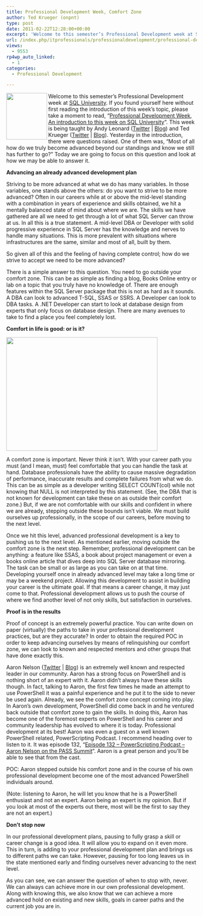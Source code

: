 ```yaml
---
title: Professional Development Week, Comfort Zone
author: Ted Krueger (onpnt)
type: post
date: 2011-02-22T12:28:00+00:00
excerpt: 'Welcome to this semester’s Professional Development week at SQL University. If you found yourself here without first reading the introduction of this week’s topic, please take a moment to read, "Professional Development Week, An introduction to this week on SQL University". This week is being taught by Andy Leonard (Twitter | Blog) and Ted Krueger (Twitter | Blog).  Yesterday in the introduction, there were questions raised.  One of them was, “Most of all how do we truly become advanced beyond our standings and know we still has further to go?”  Today we are going to focus on this question and look at how we may be able to answer it.'
url: /index.php/itprofessionals/professionaldevelopment/professional-development-week-comfort-zone/
views:
  - 9553
rp4wp_auto_linked:
  - 1
categories:
  - Professional Development

---
```

<div class="image_block">
  <a href="http://sqlchicken.com/sql-university/"><img alt="" src="/wp-content/uploads/blogs/All/-6.png?mtime=1298241460" width="108" height="123" align="left" /></a>
</div>

Welcome to this semester’s Professional Development week at [SQL University][1]. If you found yourself here without first reading the introduction of this week’s topic, please take a moment to read, &#8220;[Professional Development Week, An introduction to this week on SQL University][2]&#8220;. This week is being taught by Andy Leonard ([Twitter][3] | [Blog][4]) and Ted Krueger ([Twitter][5] | [Blog][6]). Yesterday in the introduction, there were questions raised. One of them was, “Most of all how do we truly become advanced beyond our standings and know we still has further to go?” Today we are going to focus on this question and look at how we may be able to answer it.

**Advancing an already advanced development plan**

Striving to be more advanced at what we do has many variables. In those variables, one stands above the others: do you want to strive to be more advanced? Often in our careers while at or above the mid-level standing with a combination in years of experience and skills obtained, we hit a mentally balanced state of mind about where we are. The skills we have gathered are all we need to get through a lot of what SQL Server can throw at us. In all this is a true statement. A mid-level DBA or Developer with solid progressive experience in SQL Server has the knowledge and nerves to handle many situations. This is more prevalent with situations where infrastructures are the same, similar and most of all, built by them.
  
So given all of this and the feeling of having complete control; how do we strive to accept we need to be more advanced?

There is a simple answer to this question. You need to go outside your comfort zone. This can be as simple as finding a blog, Books Online entry or lab on a topic that you truly have no knowledge of. There are enough features within the SQL Server package that this is not as hard as it sounds. A DBA can look to advanced T-SQL, SSAS or SSRS. A Developer can look to DBA tasks. A .NET Developer can start to look at database design from experts that only focus on database design. There are many avenues to take to find a place you feel completely lost.

**Comfort in life is good: or is it?**

<div class="image_block">
  <a href="/wp-content/uploads/blogs/All/-9.png?mtime=1298384895"><img alt="" src="/wp-content/uploads/blogs/All/-9.png?mtime=1298384895" width="400" height="300" /></a>
</div>

A comfort zone is important. Never think it isn’t. With your career path you must (and I mean, must) feel comfortable that you can handle the task at hand. Database professionals have the ability to cause massive degradation of performance, inaccurate results and complete failures from what we do. This can be as simple as a developer writing SELECT COUNT(col) while not knowing that NULL is not interpreted by this statement. (See, the DBA that is not known for development can take these on as outside their comfort zone.) But, if we are not comfortable with our skills and confident in where we are already, stepping outside these bounds isn’t viable. We must build ourselves up professionally, in the scope of our careers, before moving to the next level.

Once we hit this level, advanced professional development is a key to pushing us to the next level. As mentioned earlier, moving outside the comfort zone is the next step. Remember, professional development can be anything: a feature like SSAS, a book about project management or even a books online article that dives deep into SQL Server database mirroring. The task can be small or as large as you can take on at that time. Developing yourself once in already advanced level may take a long time or may be a weekend project. Allowing this development to assist in building your career is the ultimate goal. If that means a career change, it may just come to that. Professional development allows us to push the course of where we find another level of not only skills, but satisfaction in ourselves.

**Proof is in the results**

Proof of concept is an extremely powerful practice. You can write down on paper (virtually) the paths to take in your professional development practices, but are they accurate? In order to obtain the required POC in order to keep advancing ourselves by means of relinquishing our comfort zone, we can look to known and respected mentors and other groups that have done exactly this.

Aaron Nelson ([Twitter][7] | [Blog][8]) is an extremely well known and respected leader in our community. Aaron has a strong focus on PowerShell and is nothing short of an expert with it. Aaron didn’t always have these skills though. In fact, talking to Aaron, the first few times he made an attempt to use PowerShell it was a painful experience and he put it to the side to never be used again. Already, we see the comfort zone concept coming into play. In Aaron’s own development, PowerShell did come back in and he ventured back outside that comfort zone to gain the skills. In doing this, Aaron has become one of the foremost experts on PowerShell and his career and community leadership has evolved to where it is today. Professional development at its best! Aaron was even a guest on a well known PowerShell related, PowerScripting Podcast. I recommend heading over to listen to it. It was episode 132, &#8220;[Episode 132 &#8211; PowerScripting Podcast &#8211; Aaron Nelson on the PASS Summit][9]&#8220;. Aaron is a great person and you’ll be able to see that from the cast.

POC: Aaron stepped outside his comfort zone and in the course of his own professional development become one of the most advanced PowerShell individuals around.

(Note: listening to Aaron, he will let you know that he is a PowerShell enthusiast and not an expert. Aaron being an expert is my opinion. But if you look at most of the experts out there, most will be the first to say they are not an expert.)

**Don’t stop now**

In our professional development plans, pausing to fully grasp a skill or career change is a good idea. It will allow you to expand on it even more. This in turn, is adding to your professional development plan and brings us to different paths we can take. However, pausing for too long leaves us in the state mentioned early and finding ourselves never advancing to the next level.

As you can see, we can answer the question of when to stop with, never. We can always can achieve more in our own professional development. Along with knowing this, we also know that we can achieve a more advanced hold on existing and new skills, goals in career paths and the current job you are in.

 [1]: http://sqlchicken.com/sql-university/
 [2]: /index.php/ITProfessionals/ProfessionalDevelopment/professional-week-sql-university
 [3]: http://twitter.com/andyleonard
 [4]: http://sqlblog.com/blogs/andy_leonard/
 [5]: http://twitter.com/onpnt
 [6]: /index.php/All/?disp=authdir&author=68
 [7]: http://twitter.com/sqlvariant
 [8]: http://sqlvariant.com/wordpress/
 [9]: http://powerscripting.wordpress.com/2010/11/29/episode-132-aaron-nelson-on-the-pass-summit/